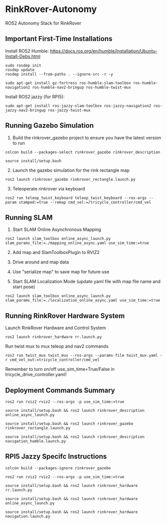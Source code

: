 # RinkRover-Autonomy
ROS2 Autonomy Stack for RinkRover

## Important First-Time Installations
Install ROS2 Humble:
https://docs.ros.org/en/humble/Installation/Ubuntu-Install-Debs.html
```
sudo rosdep init
rosdep update
rosdep install --from-paths . --ignore-src -r -y

sudo apt-get install gz-fortress ros-humble-slam-toolbox ros-humble-navigation2 ros-humble-nav2-bringup ros-humble-twist-mux
```

Install ROS2 jazzy (for RPI5):
```
sudo apt-get install ros-jazzy-slam-toolbox ros-jazzy-navigation2 ros-jazzy-nav2-bringup ros-jazzy-twist-mux
```

## Running Gazebo Simulation
1. Build the rinkrover_gazebo project to ensure you have the latest version to run
```
colcon build --packages-select rinkrover_gazebo rinkrover_description

source install/setup.bash
```

2. Launch the gazebo simulation for the rink rectangle map
```
ros2 launch rinkrover_gazebo rinkrover_rectangle.launch.py
```

3. Teleoperate rinkrover via keyboard
```
ros2 run teleop_twist_keyboard teleop_twist_keyboard --ros-args --param stamped:=true --remap cmd_vel:=/tricycle_controller/cmd_vel
```

## Running SLAM

1. Start SLAM Online Asynchronous Mapping
```
ros2 launch slam_toolbox online_async_launch.py slam_params_file:=./mapping_online_async.yaml use_sim_time:=true
```
2. Add map and SlamToolboxPlugin to RVIZ2
3. Drive around and map data
4. Use "serialize map" to save map for future use

5. Start SLAM Localization Mode (update yaml file with map file name and start pose)
```
ros2 launch slam_toolbox online_async_launch.py slam_params_file:=./localization_online_async.yaml use_sim_time:=true
```

## Running RinkRover Hardware System

Launch RinkRover Hardware and Control System
```
ros2 launch rinkrover_hardware rr.launch.py
```

Run twist mux to mux teleop and nav2 commands
```
ros2 run twist_mux twist_mux --ros-args --params-file twist_mux.yaml -r cmd_vel_out:=tricycle_controller/cmd_vel
```

Remember to turn on/off use_sim_time=True/False in tricycle_drive_controller.yaml!



## Deployment Commands Summary
```
ros2 run rviz2 rviz2 --ros-args -p use_sim_time:=true

source install/setup.bash && ros2 launch rinkrover_description online_async_launch.py

source install/setup.bash && ros2 launch rinkrover_gazebo rinkrover_rectangle.launch.py

source install/setup.bash && ros2 launch rinkrover_description navigation_humble.launch.py
```

## RPI5 Jazzy Specifc Instructions
```
colcon build --packages-ignore rinkrover_gazebo

ros2 run rviz2 rviz2 --ros-args -p use_sim_time:=true

source install/setup.bash && ros2 launch rinkrover_hardware rr.launch.py

source install/setup.bash && ros2 launch rinkrover_hardware online_async_launch.py

source install/setup.bash && ros2 launch rinkrover_hardware navigation.launch.py


```